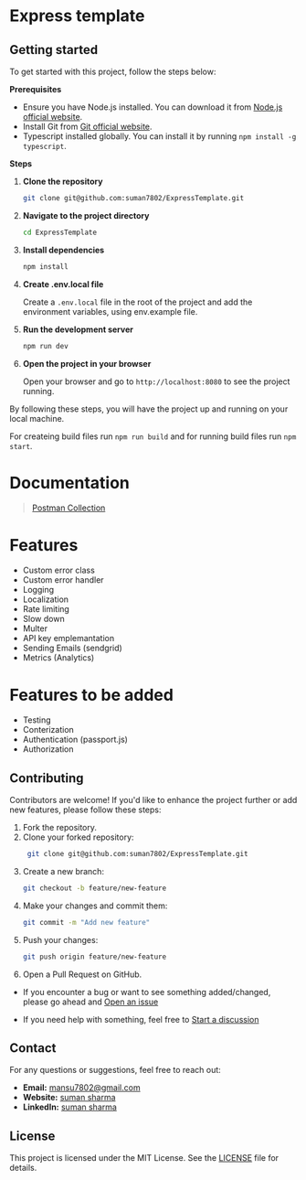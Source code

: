 # Express template

## **Getting started**

To get started with this project, follow the steps below:

**Prerequisites**

- Ensure you have Node.js installed. You can download it from [Node.js official website](https://nodejs.org/).
- Install Git from [Git official website](https://git-scm.com/).
- Typescript installed globally. You can install it by running `npm install -g typescript`.

**Steps**

1. **Clone the repository**

    ```bash
    git clone git@github.com:suman7802/ExpressTemplate.git
    ```

2. **Navigate to the project directory**

    ```bash
    cd ExpressTemplate
    ```

3. **Install dependencies**

    ```bash
    npm install
    ```

4. **Create .env.local file**

    Create a `.env.local` file in the root of the project and add the environment variables, using env.example file.

5. **Run the development server**

    ```bash
    npm run dev
    ```

6. **Open the project in your browser**

    Open your browser and go to `http://localhost:8080` to see the project running.

By following these steps, you will have the project up and running on your local machine.

For createing build files run `npm run build` and for running build files run `npm start`.

# **Documentation**

> [Postman Collection](https://documenter.getpostman.com/view/27265804/2sAYkBsM99)

# **Features**

- Custom error class
- Custom error handler
- Logging
- Localization
- Rate limiting
- Slow down
- Multer
- API key emplemantation
- Sending Emails (sendgrid)
- Metrics (Analytics)

# Features to be added

- Testing
- Conterization
- Authentication (passport.js)
- Authorization

## Contributing

Contributors are welcome! If you'd like to enhance the project further or add new features, please follow these steps:

1. Fork the repository.
2. Clone your forked repository:
    ```bash
     git clone git@github.com:suman7802/ExpressTemplate.git
    ```
3. Create a new branch:
    ```bash
    git checkout -b feature/new-feature
    ```
4. Make your changes and commit them:
    ```bash
    git commit -m "Add new feature"
    ```
5. Push your changes:
    ```bash
    git push origin feature/new-feature
    ```
6. Open a Pull Request on GitHub.

- If you encounter a bug or want to see something added/changed, please go ahead and [Open an issue](https://github.com/suman7802/ExpressTemplate/issues/new/choose)

- If you need help with something, feel free to [Start a discussion](https://github.com/suman7802/ExpressTemplate/discussions/new/choose)

## Contact

For any questions or suggestions, feel free to reach out:

- **Email:** [mansu7802@gmail.com](mailto:mansu7802@gmail.com)
- **Website:** [suman sharma](https://sumansharma.me)
- **LinkedIn:** [suman sharma](https://www.linkedin.com/in/suman7802)

## License

This project is licensed under the MIT License. See the [LICENSE](LICENSE) file for details.
